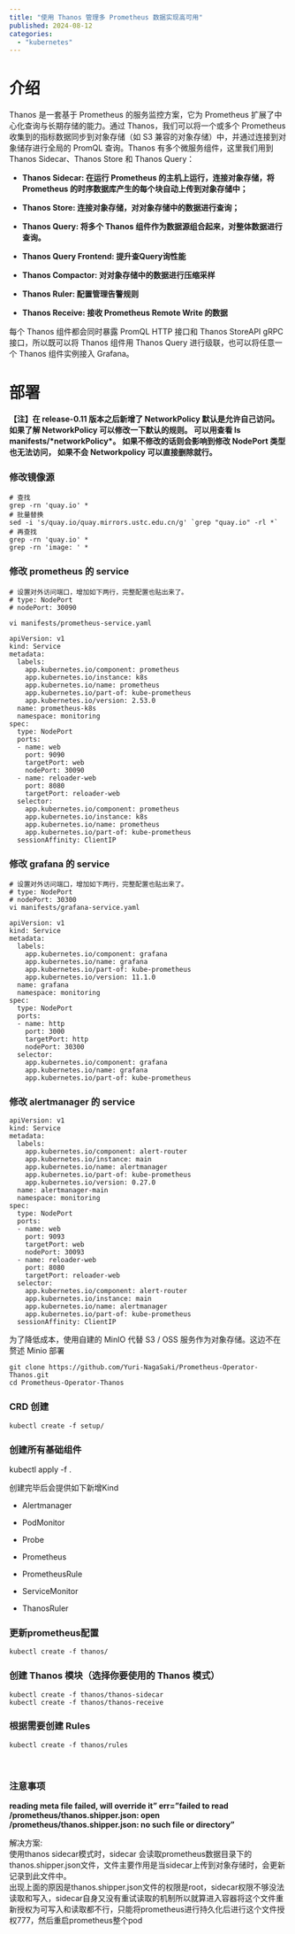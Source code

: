 ```yaml
---
title: "使用 Thanos 管理多 Prometheus 数据实现高可用"
published: 2024-08-12
categories: 
  - "kubernetes"
---
```


# 介绍 [](https://blog.men.ci/thanos-low-cost-metrics-on-homelab/#%E4%BB%8B%E7%BB%8D)

Thanos 是一套基于 Prometheus 的服务监控方案，它为 Prometheus 扩展了中心化查询与长期存储的能力。通过 Thanos，我们可以将一个或多个 Prometheus 收集到的指标数据同步到对象存储（如 S3 兼容的对象存储）中，并通过连接到对象储存进行全局的 PromQL 查询。Thanos 有多个微服务组件，这里我们用到 Thanos Sidecar、Thanos Store 和 Thanos Query：

- **Thanos Sidecar: 在运行 Prometheus 的主机上运行，连接对象存储，将 Prometheus 的时序数据库产生的每个块自动上传到对象存储中；**

- **Thanos Store: 连接对象存储，对对象存储中的数据进行查询；**

- **Thanos Query: 将多个 Thanos 组件作为数据源组合起来，对整体数据进行查询。**

- **Thanos Query Frontend: 提升查Query询性能**

- **Thanos Compactor: 对对象存储中的数据进行压缩采样**

- **Thanos Ruler: 配置管理告警规则**

- **Thanos Receive: 接收 Prometheus Remote Write 的数据**

每个 Thanos 组件都会同时暴露 PromQL HTTP 接口和 Thanos StoreAPI gRPC 接口，所以既可以将 Thanos 组件用 Thanos Query 进行级联，也可以将任意一个 Thanos 组件实例接入 Grafana。

# 部署 

**【注】在 release-0.11 版本之后新增了 NetworkPolicy 默认是允许自己访问。 如果了解 NetworkPolicy 可以修改一下默认的规则。 可以用查看 ls manifests/\*networkPolicy\*。 如果不修改的话则会影响到修改 NodePort 类型也无法访问， 如果不会 Networkpolicy 可以直接删除就行。**

### 修改镜像源

```shell
# 查找
grep -rn 'quay.io' *
# 批量替换
sed -i 's/quay.io/quay.mirrors.ustc.edu.cn/g' `grep "quay.io" -rl *`
# 再查找
grep -rn 'quay.io' *
grep -rn 'image: ' *
```

### 修改 prometheus 的 service

```shell
# 设置对外访问端口，增加如下两行，完整配置也贴出来了。
# type: NodePort
# nodePort: 30090

vi manifests/prometheus-service.yaml

apiVersion: v1
kind: Service
metadata:
  labels:
    app.kubernetes.io/component: prometheus
    app.kubernetes.io/instance: k8s
    app.kubernetes.io/name: prometheus
    app.kubernetes.io/part-of: kube-prometheus
    app.kubernetes.io/version: 2.53.0
  name: prometheus-k8s
  namespace: monitoring
spec:
  type: NodePort
  ports:
  - name: web
    port: 9090
    targetPort: web
    nodePort: 30090
  - name: reloader-web
    port: 8080
    targetPort: reloader-web
  selector:
    app.kubernetes.io/component: prometheus
    app.kubernetes.io/instance: k8s
    app.kubernetes.io/name: prometheus
    app.kubernetes.io/part-of: kube-prometheus
  sessionAffinity: ClientIP
```

[](https://blog.men.ci/thanos-low-cost-metrics-on-homelab/#%E9%83%A8%E7%BD%B2)

### 修改 grafana 的 service

```shell
# 设置对外访问端口，增加如下两行，完整配置也贴出来了。
# type: NodePort
# nodePort: 30300
vi manifests/grafana-service.yaml

apiVersion: v1
kind: Service
metadata:
  labels:
    app.kubernetes.io/component: grafana
    app.kubernetes.io/name: grafana
    app.kubernetes.io/part-of: kube-prometheus
    app.kubernetes.io/version: 11.1.0
  name: grafana
  namespace: monitoring
spec:
  type: NodePort
  ports:
  - name: http
    port: 3000
    targetPort: http
    nodePort: 30300
  selector:
    app.kubernetes.io/component: grafana
    app.kubernetes.io/name: grafana
    app.kubernetes.io/part-of: kube-prometheus
```

### 修改 alertmanager 的 service

```shell
apiVersion: v1
kind: Service
metadata:
  labels:
    app.kubernetes.io/component: alert-router
    app.kubernetes.io/instance: main
    app.kubernetes.io/name: alertmanager
    app.kubernetes.io/part-of: kube-prometheus
    app.kubernetes.io/version: 0.27.0
  name: alertmanager-main
  namespace: monitoring
spec:
  type: NodePort
  ports:
  - name: web
    port: 9093
    targetPort: web
    nodePort: 30093
  - name: reloader-web
    port: 8080
    targetPort: reloader-web
  selector:
    app.kubernetes.io/component: alert-router
    app.kubernetes.io/instance: main
    app.kubernetes.io/name: alertmanager
    app.kubernetes.io/part-of: kube-prometheus
  sessionAffinity: ClientIP
```

为了降低成本，使用自建的 MinIO 代替 S3 / OSS 服务作为对象存储。这边不在赘述 Minio 部署

```shell
git clone https://github.com/Yuri-NagaSaki/Prometheus-Operator-Thanos.git
cd Prometheus-Operator-Thanos
```

### CRD 创建

```shell
kubectl create -f setup/
```

### 创建所有基础组件

kubectl apply -f .

创建完毕后会提供如下新增Kind

- Alertmanager

- PodMonitor

- Probe

- Prometheus

- PrometheusRule

- ServiceMonitor

- ThanosRuler

### 更新prometheus配置

```shell
kubectl create -f thanos/
```

### 创建 Thanos 模块（选择你要使用的 Thanos 模式）

```shell
kubectl create -f thanos/thanos-sidecar
kubectl create -f thanos/thanos-receive
```

### 根据需要创建 Rules

```shell
kubectl create -f thanos/rules
```

<picture>
    <source srcset="https://s3.catcat.blog/images/2024/08/QQ_1723446738641.avif" type="image/avif">
    <source srcset="https://s3.catcat.blog/images/2024/08/QQ_1723446738641.webp" type="image/webp">
    <img src="https://s3.catcat.blog/images/2024/08/QQ_1723446738641.jpg" alt="" loading="lazy">
</picture>

<picture>
    <source srcset="https://s3.catcat.blog/images/2024/08/QQ_1723446761746.avif" type="image/avif">
    <source srcset="https://s3.catcat.blog/images/2024/08/QQ_1723446761746.webp" type="image/webp">
    <img src="https://s3.catcat.blog/images/2024/08/QQ_1723446761746.jpg" alt="" loading="lazy">
</picture>

### 注意事项

  
**reading meta file failed, will override it” err=”failed to read /prometheus/thanos.shipper.json: open /prometheus/thanos.shipper.json: no such file or directory”**

解决方案:  
使用thanos sidecar模式时，sidecar 会读取prometheus数据目录下的thanos.shipper.json文件，文件主要作用是当sidecar上传到对象存储时，会更新记录到此文件中。  
出现上面的原因是thanos.shipper.json文件的权限是root，sidecar权限不够没法读取和写入，sidecar自身又没有重试读取的机制所以就算进入容器将这个文件重新授权为可写入和读取都不行，只能将prometheus进行持久化后进行这个文件授权777，然后重启prometheus整个pod
